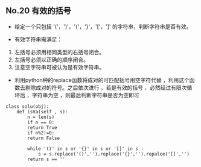 ## No.20 有效的括号
- 给定一个只包括 '('，')'，'{'，'}'，'['，']' 的字符串，判断字符串是否有效。

- 有效字符串需满足：

1. 左括号必须用相同类型的右括号闭合。
2. 左括号必须以正确的顺序闭合。
1. 注意空字符串可被认为是有效字符串。



- 利用python种的replace函数将成对的可匹配括号用空字符代替 ，利用这个函数去剔除成对的符号。之后依次进行 ，若是有效的括号 ，必然经过有限次循环后 ，字符串为空 ，则最后判断字符串是否为空即可

```
class solu(obj):
    def isVa(self , s):
        n = len(s)
        if n == 0:
        return True
        if n%2!=0:
        return False
         
        while '()' in s or '{}' in s or '[]' in s :
            s = s.replace('()','').replace('{}','').repalce('[]','')
        return s == ''

```
